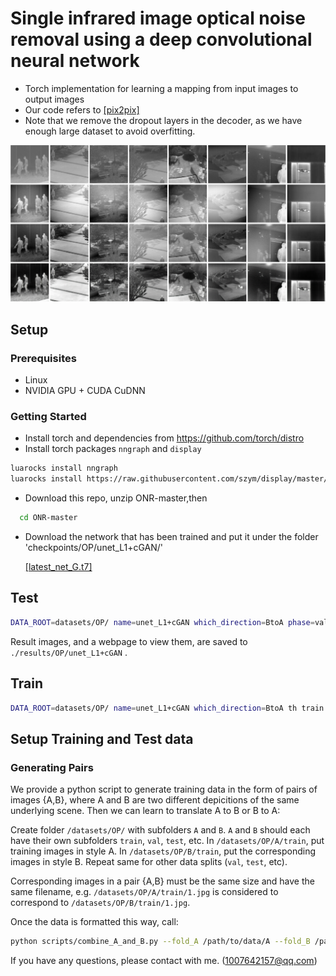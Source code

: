 # Single infrared image optical noise removal using a deep convolutional neural network

- Torch implementation for learning a mapping from input images to output images
- Our code refers to [[pix2pix]](https://github.com/phillipi/pix2pix)
- Note that we remove the dropout layers in the decoder, as we have enough large dataset to avoid overfitting.

<img src="imgs/img1.png" width="900px"/>


## Setup

### Prerequisites
- Linux
- NVIDIA GPU + CUDA CuDNN

### Getting Started
- Install torch and dependencies from https://github.com/torch/distro
- Install torch packages `nngraph` and `display`
```bash
luarocks install nngraph
luarocks install https://raw.githubusercontent.com/szym/display/master/display-scm-0.rockspec
```
- Download this repo, unzip ONR-master,then
```bash
  cd ONR-master
```

- Download the network that has been trained and put it under the folder 'checkpoints/OP/unet_L1+cGAN/'

  [[latest_net_G.t7]](https://drive.google.com/file/d/0B3pG20Tbq8Nec09LV3lSMDJSWDA/view)


## Test
```bash
DATA_ROOT=datasets/OP/ name=unet_L1+cGAN which_direction=BtoA phase=val_0.002 th test.lua
```
Result images, and a webpage to view them, are saved to `./results/OP/unet_L1+cGAN` .

## Train
```bash
DATA_ROOT=datasets/OP/ name=unet_L1+cGAN which_direction=BtoA th train.lua
```

## Setup Training and Test data
### Generating Pairs
We provide a python script to generate training data in the form of pairs of images {A,B}, where A and B are two different depicitions of the same underlying scene. Then we can learn to translate A to B or B to A:

Create folder `/datasets/OP/` with subfolders `A` and `B`. `A` and `B` should each have their own subfolders `train`, `val`, `test`, etc. In `/datasets/OP/A/train`, put training images in style A. In `/datasets/OP/B/train`, put the corresponding images in style B. Repeat same for other data splits (`val`, `test`, etc).

Corresponding images in a pair {A,B} must be the same size and have the same filename, e.g. `/datasets/OP/A/train/1.jpg` is considered to correspond to `/datasets/OP/B/train/1.jpg`.

Once the data is formatted this way, call:
```bash
python scripts/combine_A_and_B.py --fold_A /path/to/data/A --fold_B /path/to/data/B --fold_AB /path/to/data
```

If you have any questions, please contact with me. (1007642157@qq.com)
